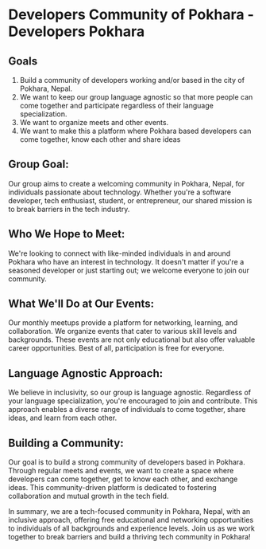 # Developers Community of Pokhara - Developers Pokhara

## Goals
1. Build a community of developers working and/or based in the city of Pokhara, Nepal.
2. We want to keep our group language agnostic so that more people can come together and participate regardless of their language specialization.
3. We want to organize meets and other events.
4. We want to make this a platform where Pokhara based developers can come together, know each other and share ideas

## Group Goal:
Our group aims to create a welcoming community in Pokhara, Nepal, for individuals passionate about technology. Whether you're a software developer, tech enthusiast, student, or entrepreneur, our shared mission is to break barriers in the tech industry.

## Who We Hope to Meet:
We're looking to connect with like-minded individuals in and around Pokhara who have an interest in technology. It doesn't matter if you're a seasoned developer or just starting out; we welcome everyone to join our community.

## What We'll Do at Our Events:
Our monthly meetups provide a platform for networking, learning, and collaboration. We organize events that cater to various skill levels and backgrounds. These events are not only educational but also offer valuable career opportunities. Best of all, participation is free for everyone.

## Language Agnostic Approach:
We believe in inclusivity, so our group is language agnostic. Regardless of your language specialization, you're encouraged to join and contribute. This approach enables a diverse range of individuals to come together, share ideas, and learn from each other.

## Building a Community:
Our goal is to build a strong community of developers based in Pokhara. Through regular meets and events, we want to create a space where developers can come together, get to know each other, and exchange ideas. This community-driven platform is dedicated to fostering collaboration and mutual growth in the tech field.

In summary, we are a tech-focused community in Pokhara, Nepal, with an inclusive approach, offering free educational and networking opportunities to individuals of all backgrounds and experience levels. Join us as we work together to break barriers and build a thriving tech community in Pokhara!
